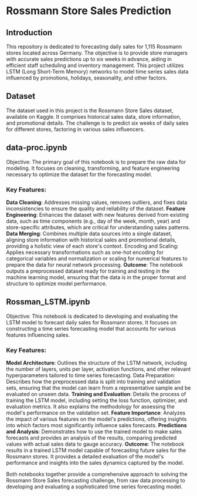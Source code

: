 # Rossmann Store Sales Prediction

## Introduction
This repository is dedicated to forecasting daily sales for 1,115 Rossmann stores located across Germany. The objective is to provide store managers with accurate sales predictions up to six weeks in advance, aiding in efficient staff scheduling and inventory management. This project utilizes LSTM (Long Short-Term Memory) networks to model time series sales data influenced by promotions, holidays, seasonality, and other factors.

## Dataset
The dataset used in this project is the Rossmann Store Sales dataset, available on Kaggle. It comprises historical sales data, store information, and promotional details. The challenge is to predict six weeks of daily sales for different stores, factoring in various sales influencers.

## data-proc.ipynb
Objective: The primary goal of this notebook is to prepare the raw data for modeling. It focuses on cleaning, transforming, and feature engineering necessary to optimize the dataset for the forecasting model.

### Key Features:

__Data Cleaning__: Addresses missing values, removes outliers, and fixes data inconsistencies to ensure the quality and reliability of the dataset.
__Feature Engineering__: Enhances the dataset with new features derived from existing data, such as time components (e.g., day of the week, month, year) and store-specific attributes, which are critical for understanding sales patterns.
__Data Merging__: Combines multiple data sources into a single dataset, aligning store information with historical sales and promotional details, providing a holistic view of each store's context.
Encoding and Scaling: Applies necessary transformations such as one-hot encoding for categorical variables and normalization or scaling for numerical features to prepare the data for neural network processing.
__Outcome__: The notebook outputs a preprocessed dataset ready for training and testing in the machine learning model, ensuring that the data is in the proper format and structure to optimize model performance.

## Rossman_LSTM.ipynb
Objective: This notebook is dedicated to developing and evaluating the LSTM model to forecast daily sales for Rossmann stores. It focuses on constructing a time series forecasting model that accounts for various features influencing sales.

### Key Features:

__Model Architecture__: Outlines the structure of the LSTM network, including the number of layers, units per layer, activation functions, and other relevant hyperparameters tailored to time series forecasting.
Data Preparation: Describes how the preprocessed data is split into training and validation sets, ensuring that the model can learn from a representative sample and be evaluated on unseen data.
__Training and Evaluation__: Details the process of training the LSTM model, including setting the loss function, optimizer, and evaluation metrics. It also explains the methodology for assessing the model's performance on the validation set.
__Feature Importance__: Analyzes the impact of various features on the model's predictions, offering insights into which factors most significantly influence sales forecasts.
__Predictions and Analysis__: Demonstrates how to use the trained model to make sales forecasts and provides an analysis of the results, comparing predicted values with actual sales data to gauge accuracy.
__Outcome__: The notebook results in a trained LSTM model capable of forecasting future sales for the Rossmann stores. It provides a detailed evaluation of the model's performance and insights into the sales dynamics captured by the model.

Both notebooks together provide a comprehensive approach to solving the Rossmann Store Sales forecasting challenge, from raw data processing to developing and evaluating a sophisticated time series forecasting model. 
